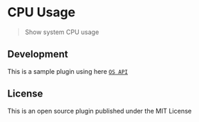 # CPU Usage

> Show system CPU usage

## Development

This is a sample plugin using here [`OS API`](https://doc.here.app/#/jsAPI/oS)

## License

This is an open source plugin published under the MIT License